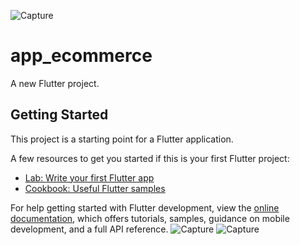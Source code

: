 ![Capture](https://github.com/user-attachments/assets/fe90f003-04e9-4f1c-855d-ba7017c84d9e)
# app_ecommerce

A new Flutter project.

## Getting Started

This project is a starting point for a Flutter application.

A few resources to get you started if this is your first Flutter project:

- [Lab: Write your first Flutter app](https://docs.flutter.dev/get-started/codelab)
- [Cookbook: Useful Flutter samples](https://docs.flutter.dev/cookbook)

For help getting started with Flutter development, view the
[online documentation](https://docs.flutter.dev/), which offers tutorials,
samples, guidance on mobile development, and a full API reference.
![Capture](https://github.com/user-attachments/assets/6494f559-5e8d-497e-b93a-9662005d456b)
![Capture](https://github.com/user-attachments/assets/70ea052a-5952-46fe-9ae3-33a7a95f8d35)
